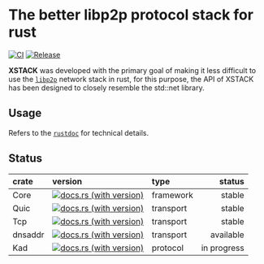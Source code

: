 # The better libp2p protocol stack for rust

[![CI](https://github.com/HalaOS/xstack/actions/workflows/ci.yaml/badge.svg)](https://github.com/HalaOS/xstack/actions/workflows/ci.yaml)
[![Release](https://github.com/HalaOS/xstack/actions/workflows/release.yaml/badge.svg)](https://github.com/HalaOS/xstack/actions/workflows/release.yaml)

**XSTACK** was developed with the primary goal of making it less difficult to use the [`libp2p`](https://libp2p.io/) network stack in rust,
for this purpose, the API of XSTACK has been designed to closely resemble the std::net library.

## Usage

Refers to the [`rustdoc`](https://docs.rs/xstack) for technical details.

## Status

| crate       |  version                                                                      |  type           | status      |
| :----------- | :---------------------------------------------------------------------------------------------------------------------- | :--------------- | -----------: |
| Core        | [![docs.rs (with version)](https://img.shields.io/docsrs/xstack/0.2.15)](https://docs.rs/xstack/latest)                | framework | stable      |
| Quic        | [![docs.rs (with version)](https://img.shields.io/docsrs/xstack-quic/0.2.15)](https://docs.rs/xstack-quic/latest)      | transport | stable      |
| Tcp         | [![docs.rs (with version)](https://img.shields.io/docsrs/xstack-tcp/0.2.15)](https://docs.rs/xstack-tcp/latest)        | transport | stable      |
| dnsaddr     | [![docs.rs (with version)](https://img.shields.io/docsrs/xstack-dnsaddr/0.2.15)](https://docs.rs/xstack-dnsaddr/latest)| transport | available   |
| Kad         | [![docs.rs (with version)](https://img.shields.io/docsrs/xstack-kad/0.2.15)](https://docs.rs/xstack-kad/latest)        | protocol  | in progress |
